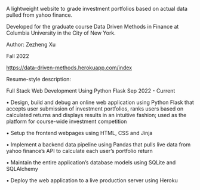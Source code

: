 A lightweight website to grade investment portfolios based on actual data pulled from yahoo finance.

Developed for the graduate course Data Driven Methods in Finance at Columbia University in the City of New York.

Author: Zezheng Xu

Fall 2022

https://data-driven-methods.herokuapp.com/index




Resume-style description:

Full Stack Web Development Using Python Flask Sep 2022 - Current

• Design, build and debug an online web application using Python Flask that accepts user submission of investment portfolios, ranks users based on calculated returns and displays results in an intuitive fashion; used as the platform for course-wide investment competition

• Setup the frontend webpages using HTML, CSS and Jinja

• Implement a backend data pipeline using Pandas that pulls live data from yahoo finance’s API to calculate each user’s portfolio return

• Maintain the entire application’s database models using SQLite and SQLAlchemy

• Deploy the web application to a live production server using Heroku
